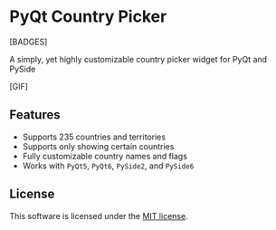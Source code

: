 # PyQt Country Picker

[BADGES]

A simply, yet highly customizable country picker widget for PyQt and PySide

[GIF]


## Features
- Supports 235 countries and territories
- Supports only showing certain countries
- Fully customizable country names and flags
- Works with `PyQt5`, `PyQt6`, `PySide2`, and `PySide6`


## License
This software is licensed under the [MIT license](https://github.com/niklashenning/pyqtcountrypicker/blob/master/LICENSE).
